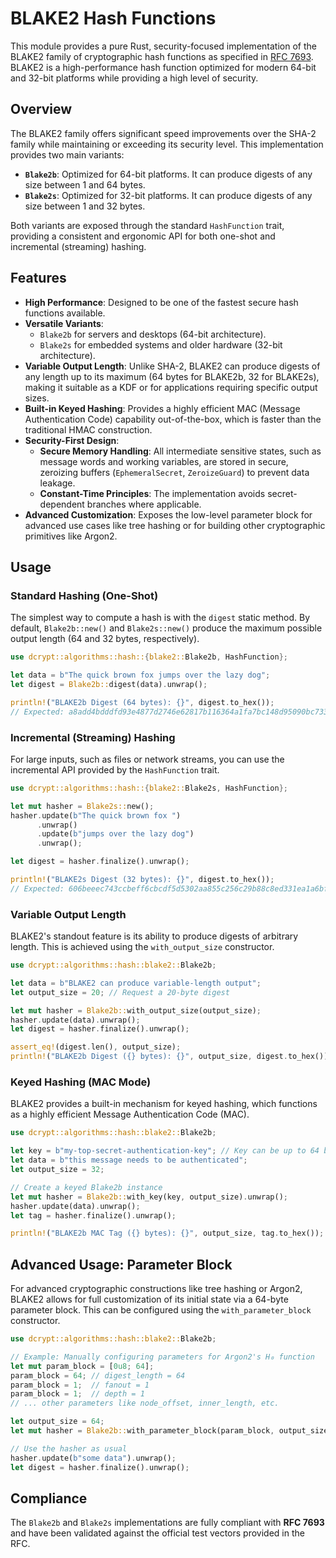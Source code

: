 # BLAKE2 Hash Functions

This module provides a pure Rust, security-focused implementation of the BLAKE2 family of cryptographic hash functions as specified in [RFC 7693](https://www.rfc-editor.org/rfc/rfc7693.html). BLAKE2 is a high-performance hash function optimized for modern 64-bit and 32-bit platforms while providing a high level of security.

## Overview

The BLAKE2 family offers significant speed improvements over the SHA-2 family while maintaining or exceeding its security level. This implementation provides two main variants:

-   **`Blake2b`**: Optimized for 64-bit platforms. It can produce digests of any size between 1 and 64 bytes.
-   **`Blake2s`**: Optimized for 32-bit platforms. It can produce digests of any size between 1 and 32 bytes.

Both variants are exposed through the standard `HashFunction` trait, providing a consistent and ergonomic API for both one-shot and incremental (streaming) hashing.

## Features

-   **High Performance**: Designed to be one of the fastest secure hash functions available.
-   **Versatile Variants**:
    -   `Blake2b` for servers and desktops (64-bit architecture).
    -   `Blake2s` for embedded systems and older hardware (32-bit architecture).
-   **Variable Output Length**: Unlike SHA-2, BLAKE2 can produce digests of any length up to its maximum (64 bytes for BLAKE2b, 32 for BLAKE2s), making it suitable as a KDF or for applications requiring specific output sizes.
-   **Built-in Keyed Hashing**: Provides a highly efficient MAC (Message Authentication Code) capability out-of-the-box, which is faster than the traditional HMAC construction.
-   **Security-First Design**:
    -   **Secure Memory Handling**: All intermediate sensitive states, such as message words and working variables, are stored in secure, zeroizing buffers (`EphemeralSecret`, `ZeroizeGuard`) to prevent data leakage.
    -   **Constant-Time Principles**: The implementation avoids secret-dependent branches where applicable.
-   **Advanced Customization**: Exposes the low-level parameter block for advanced use cases like tree hashing or for building other cryptographic primitives like Argon2.

## Usage

### Standard Hashing (One-Shot)

The simplest way to compute a hash is with the `digest` static method. By default, `Blake2b::new()` and `Blake2s::new()` produce the maximum possible output length (64 and 32 bytes, respectively).

```rust
use dcrypt::algorithms::hash::{blake2::Blake2b, HashFunction};

let data = b"The quick brown fox jumps over the lazy dog";
let digest = Blake2b::digest(data).unwrap();

println!("BLAKE2b Digest (64 bytes): {}", digest.to_hex());
// Expected: a8add4bdddfd93e4877d2746e62817b116364a1fa7bc148d95090bc7333b3673f82401cf7aa2e4cb1ecd90296e3f14cb5413f8ed77be73045b13914cdcd6a918
```

### Incremental (Streaming) Hashing

For large inputs, such as files or network streams, you can use the incremental API provided by the `HashFunction` trait.

```rust
use dcrypt::algorithms::hash::{blake2::Blake2s, HashFunction};

let mut hasher = Blake2s::new();
hasher.update(b"The quick brown fox ")
      .unwrap()
      .update(b"jumps over the lazy dog")
      .unwrap();

let digest = hasher.finalize().unwrap();

println!("BLAKE2s Digest (32 bytes): {}", digest.to_hex());
// Expected: 606beeec743ccbeff6cbcdf5d5302aa855c256c29b88c8ed331ea1a6bf3c8812
```

### Variable Output Length

BLAKE2's standout feature is its ability to produce digests of arbitrary length. This is achieved using the `with_output_size` constructor.

```rust
use dcrypt::algorithms::hash::blake2::Blake2b;

let data = b"BLAKE2 can produce variable-length output";
let output_size = 20; // Request a 20-byte digest

let mut hasher = Blake2b::with_output_size(output_size);
hasher.update(data).unwrap();
let digest = hasher.finalize().unwrap();

assert_eq!(digest.len(), output_size);
println!("BLAKE2b Digest ({} bytes): {}", output_size, digest.to_hex());
```

### Keyed Hashing (MAC Mode)

BLAKE2 provides a built-in mechanism for keyed hashing, which functions as a highly efficient Message Authentication Code (MAC).

```rust
use dcrypt::algorithms::hash::blake2::Blake2b;

let key = b"my-top-secret-authentication-key"; // Key can be up to 64 bytes
let data = b"this message needs to be authenticated";
let output_size = 32;

// Create a keyed Blake2b instance
let mut hasher = Blake2b::with_key(key, output_size).unwrap();
hasher.update(data).unwrap();
let tag = hasher.finalize().unwrap();

println!("BLAKE2b MAC Tag ({} bytes): {}", output_size, tag.to_hex());
```

## Advanced Usage: Parameter Block

For advanced cryptographic constructions like tree hashing or Argon2, BLAKE2 allows for full customization of its initial state via a 64-byte parameter block. This can be configured using the `with_parameter_block` constructor.

```rust
use dcrypt::algorithms::hash::blake2::Blake2b;

// Example: Manually configuring parameters for Argon2's H₀ function
let mut param_block = [0u8; 64];
param_block = 64; // digest_length = 64
param_block = 1;  // fanout = 1
param_block = 1;  // depth = 1
// ... other parameters like node_offset, inner_length, etc.

let output_size = 64;
let mut hasher = Blake2b::with_parameter_block(param_block, output_size);

// Use the hasher as usual
hasher.update(b"some data").unwrap();
let digest = hasher.finalize().unwrap();
```

## Compliance

The `Blake2b` and `Blake2s` implementations are fully compliant with **RFC 7693** and have been validated against the official test vectors provided in the RFC.